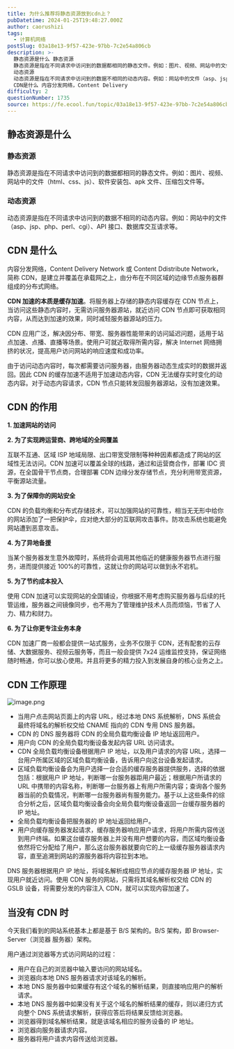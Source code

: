 ```yaml
---
title: 为什么推荐将静态资源放到cdn上？
pubDatetime: 2024-01-25T19:48:27.000Z
author: caorushizi
tags:
  - 计算机网络
postSlug: 03a18e13-9f57-423e-97bb-7c2e54a806cb
description: >-
  静态资源是什么 静态资源
  静态资源是指在不同请求中访问到的数据都相同的静态文件。例如：图片、视频、网站中的文件（html、css、js）、软件安装包、apk文件、压缩包文件等。
  动态资源
  动态资源是指在不同请求中访问到的数据不相同的动态内容。例如：网站中的文件（asp、jsp、php、perl、cgi）、API接口、数据库交互请求等。
  CDN是什么 内容分发网络，Content Delivery
difficulty: 2
questionNumber: 1735
source: https://fe.ecool.fun/topic/03a18e13-9f57-423e-97bb-7c2e54a806cb
---
```


## 静态资源是什么

### 静态资源

静态资源是指在不同请求中访问到的数据都相同的静态文件。例如：图片、视频、网站中的文件（html、css、js）、软件安装包、apk 文件、压缩包文件等。

### 动态资源

动态资源是指在不同请求中访问到的数据不相同的动态内容。例如：网站中的文件（asp、jsp、php、perl、cgi）、API 接口、数据库交互请求等。

## CDN 是什么

内容分发网络，Content Delivery Network 或 Content Ddistribute Network，简称 CDN，是建立并覆盖在承载网之上，由分布在不同区域的边缘节点服务器群组成的分布式网络。

**CDN 加速的本质是缓存加速**。将服务器上存储的静态内容缓存在 CDN 节点上，当访问这些静态内容时，无需访问服务器源站，就近访问 CDN 节点即可获取相同内容，从而达到加速的效果，同时减轻服务器源站的压力。

CDN 应用广泛，解决因分布、带宽、服务器性能带来的访问延迟问题，适用于站点加速、点播、直播等场景。使用户可就近取得所需内容，解决 Internet 网络拥挤的状况，提高用户访问网站的响应速度和成功率。

由于访问动态内容时，每次都需要访问服务器，由服务器动态生成实时的数据并返回。因此 CDN 的缓存加速不适用于加速动态内容，CDN 无法缓存实时变化的动态内容。对于动态内容请求，CDN 节点只能转发回服务器源站，没有加速效果。

## CDN 的作用

**1. 加速网站的访问**

**2. 为了实现跨运营商、跨地域的全网覆盖**

互联不互通、区域 ISP 地域局限、出口带宽受限制等种种因素都造成了网站的区域性无法访问。CDN 加速可以覆盖全球的线路，通过和运营商合作，部署 IDC 资源，在全国骨干节点商，合理部署 CDN 边缘分发存储节点，充分利用带宽资源，平衡源站流量。

**3. 为了保障你的网站安全**

CDN 的负载均衡和分布式存储技术，可以加强网站的可靠性，相当无无形中给你的网站添加了一把保护伞，应对绝大部分的互联网攻击事件。防攻击系统也能避免网站遭到恶意攻击。

**4. 为了异地备援**

当某个服务器发生意外故障时，系统将会调用其他临近的健康服务器节点进行服务，进而提供接近 100%的可靠性，这就让你的网站可以做到永不宕机。

**5. 为了节约成本投入**

使用 CDN 加速可以实现网站的全国铺设，你根据不用考虑购买服务器与后续的托管运维，服务器之间镜像同步，也不用为了管理维护技术人员而烦恼，节省了人力、精力和财力。

**6. 为了让你更专注业务本身**

CDN 加速厂商一般都会提供一站式服务，业务不仅限于 CDN，还有配套的云存储、大数据服务、视频云服务等，而且一般会提供 7x24 运维监控支持，保证网络随时畅通，你可以放心使用。并且将更多的精力投入到发展自身的核心业务之上。

## CDN 工作原理

![image.png](https://static.ecool.fun//article/3ef78fa9-9943-4a9b-ae50-477ffff73b56.jpeg)

- 当用户点击网站页面上的内容 URL，经过本地 DNS 系统解析，DNS 系统会最终将域名的解析权交给 CNAME 指向的 CDN 专用 DNS 服务器。
- CDN 的 DNS 服务器将 CDN 的全局负载均衡设备 IP 地址返回用户。
- 用户向 CDN 的全局负载均衡设备发起内容 URL 访问请求。
- CDN 全局负载均衡设备根据用户 IP 地址，以及用户请求的内容 URL，选择一台用户所属区域的区域负载均衡设备，告诉用户向这台设备发起请求。
- 区域负载均衡设备会为用户选择一台合适的缓存服务器提供服务，选择的依据包括：根据用户 IP 地址，判断哪一台服务器距用户最近；根据用户所请求的 URL 中携带的内容名称，判断哪一台服务器上有用户所需内容；查询各个服务器当前的负载情况，判断哪一台服务器尚有服务能力。基于以上这些条件的综合分析之后，区域负载均衡设备会向全局负载均衡设备返回一台缓存服务器的 IP 地址。
- 全局负载均衡设备把服务器的 IP 地址返回给用户。
- 用户向缓存服务器发起请求，缓存服务器响应用户请求，将用户所需内容传送到用户终端。如果这台缓存服务器上并没有用户想要的内容，而区域均衡设备依然将它分配给了用户，那么这台服务器就要向它的上一级缓存服务器请求内容，直至追溯到网站的源服务器将内容拉到本地。

DNS 服务器根据用户 IP 地址，将域名解析成相应节点的缓存服务器 IP 地址，实现用户就近访问。使用 CDN 服务的网站，只需将其域名解析权交给 CDN 的 GSLB 设备，将需要分发的内容注入 CDN，就可以实现内容加速了。

## 当没有 CDN 时

今天我们看到的网站系统基本上都是基于 B/S 架构的。B/S 架构，即 Browser-Server（浏览器 服务器）架构。

用户通过浏览器等方式访问网站的过程：

- 用户在自己的浏览器中输入要访问的网站域名。
- 浏览器向本地 DNS 服务器请求对该域名的解析。
- 本地 DNS 服务器中如果缓存有这个域名的解析结果，则直接响应用户的解析请求。
- 本地 DNS 服务器中如果没有关于这个域名的解析结果的缓存，则以递归方式向整个 DNS 系统请求解析，获得应答后将结果反馈给浏览器。
- 浏览器得到域名解析结果，就是该域名相应的服务设备的 IP 地址。
- 浏览器向服务器请求内容。
- 服务器将用户请求内容传送给浏览器。
